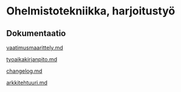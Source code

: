 # Ohelmistotekniikka, harjoitustyö


## Dokumentaatio
[vaatimusmaarittely.md](https://github.com/iidaw/ot-harjoitustyo/blob/master/dokumentaatio/vaatimusmaarittely.md)

[tyoaikakirjanpito.md](https://github.com/iidaw/ot-harjoitustyo/blob/master/dokumentaatio/tyoaikakirjanpito.md)

[changelog.md](https://github.com/iidaw/ot-harjoitustyo/blob/master/password_manager/dokumentaatio/changelog.md)

[arkkitehtuuri.md](https://github.com/iidaw/ot-harjoitustyo/blob/master/password_manager/dokumentaatio/arkkitehtuuri.md)

